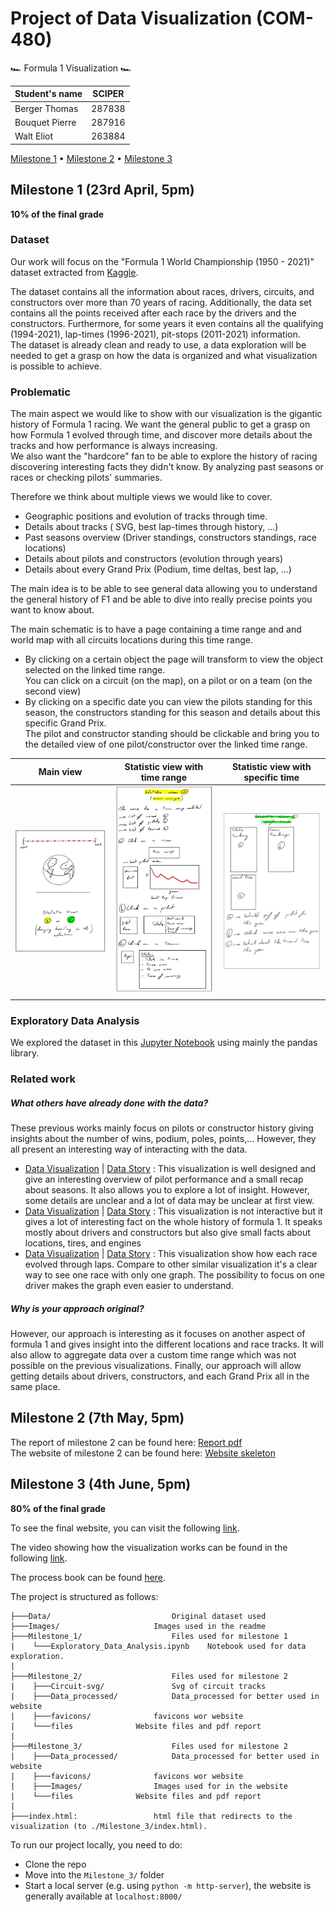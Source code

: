# Project of Data Visualization (COM-480)

🏎 Formula 1 Visualization 🏎️

| Student's name | SCIPER |
| -------------- | ------ |
| Berger Thomas | 287838 |
| Bouquet Pierre | 287916 |
| Walt Eliot | 263884 |

[Milestone 1](#milestone-1-23rd-april-5pm) • [Milestone 2](#milestone-2-7th-may-5pm) • [Milestone 3](#milestone-3-4th-june-5pm)

## Milestone 1 (23rd April, 5pm)

**10% of the final grade**

### Dataset

Our work will focus on the "Formula 1 World Championship (1950 - 2021)" dataset extracted from [Kaggle](https://www.kaggle.com/rohanrao/formula-1-world-championship-1950-2020).

The dataset contains all the information about races, drivers, circuits, and constructors over more than 70 years of racing. Additionally, the data set contains all the points received after each race by the drivers and the constructors. Furthermore, for some years it even contains all the qualifying (1994-2021), lap-times (1996-2021), pit-stops (2011-2021) information.<br>
The dataset is already clean and ready to use, a data exploration will be needed to get a grasp on how the data is organized and what visualization is possible to achieve.


### Problematic

The main aspect we would like to show with our visualization is the gigantic history of Formula 1 racing. We want the general public to get a grasp on how Formula 1 evolved through time, and discover more details about the tracks and how performance is always increasing.<br>
We also want the "hardcore" fan to be able to explore the history of racing discovering interesting facts they didn't know. By analyzing past seasons or races or checking pilots' summaries.

Therefore we think about multiple views we would like to cover.
 - Geographic positions and evolution of tracks through time.
 - Details about tracks ( SVG, best lap-times through history, ...)
 - Past seasons overview (Driver standings, constructors standings, race locations)
 - Details about pilots and constructors (evolution through years)
 - Details about every Grand Prix (Podium, time deltas, best lap, ...)

The main idea is to be able to see general data allowing you to understand the general history of F1 and be able to dive into really precise points you want to know about.

The main schematic is to have a page containing a time range and and world map with all circuits locations during this time range.<br>
 - By clicking on a certain object the page will transform to view the object selected on the linked time range. <br>You can click on a circuit (on the map), on a pilot or on a team (on the second view)<br>
 - By clicking on a specific date you can view the pilots standing for this season, the constructors standing for this season and details about this specific Grand Prix.<br>The pilot and constructor standing should be clickable and bring you to the detailed view of one pilot/constructor over the linked time range.<br>

<p align="center">

| Main view | Statistic view with time range | Statistic view with specific time |
| :---------------: | :--------------------------------------------------: | :------------------------------------------------------: |
| <img src="/Images/Main_view.jpeg" width="300" > | <img src="/Images/Stat_View_time_range.jpeg" width="300" > | <img src="/Images/Stat_View_specific_time.jpeg" width="300" > |

</p>

### Exploratory Data Analysis

We explored the dataset in this [Jupyter Notebook](/Milestone_1/Exploratory_Data_Analysis.ipynb) using mainly the pandas library.  

### Related work

##### What others have already done with the data?

These previous works mainly focus on pilots or constructor history giving insights about the number of wins, podium, poles, points,... However, they all present an interesting way of interacting with the data.
 - [Data Visualization](https://f1-goat.herokuapp.com/#!/dashboard) | [Data Story](https://jasonjpaul.squarespace.com/formula-1-data-vis) : This visualization is well designed and give an interesting overview of pilot performance and a small recap about seasons. It also allows you to explore a lot of insight. However, some details are unclear and a lot of data may be unclear at first view.
 - [Data Visualization](https://public.tableau.com/en-us/gallery/visual-history-formula-1) | [Data Story](https://public.tableau.com/en-us/s/blog/2019/07/behind-viz-james-smith-talks-illustrator-tableau-public-and-formula-1) : This visualization is not interactive but it gives a lot of interesting fact on the whole history of formula 1. It speaks mostly about drivers and constructors but also give small facts about locations, tires, and engines
 - [Data Visualization](https://davidor.github.io/formula1-lap-charts/#/) | [Data Story](https://github.com/davidor/formula1-lap-charts) : This visualization show how each race evolved through laps. Compare to other similar visualization it's a clear way to see one race with only one graph. The possibility to focus on one driver makes the graph even easier to understand.

##### Why is your approach original?
However, our approach is interesting as it focuses on another aspect of formula 1 and gives insight into the different locations and race tracks. It will also allow to aggregate data over a custom time range which was not possible on the previous visualizations. Finally, our approach will allow getting details about drivers, constructors, and each Grand Prix all in the same place.


## Milestone 2 (7th May, 5pm)

The report of milestone 2 can be found here: [Report pdf](/Milestone_2/Report_Milestone2.pdf)<br>
The website of milestone 2 can be found here:  [Website skeleton](https://com-480-data-visualization.github.io/data-visualization-project-2021-the-looney-tunes/Milestone_2/index.html)


## Milestone 3 (4th June, 5pm)

**80% of the final grade**

To see the final website, you can visit the following [link](https://com-480-data-visualization.github.io/data-visualization-project-2021-the-looney-tunes/Milestone_3/index.html).

The video showing how the visualization works can be found in the following [link](https://www.youtube.com/watch?v=dQw4w9WgXcQ).

The process book can be found [here](/Milestone_3/ProcessBook.pdf).

The project is structured as follows:

```       
├───Data/             				Original dataset used
├───Images/      				Images used in the readme
├───Milestone_1/         			Files used for milestone 1
|    └───Exploratory_Data_Analysis.ipynb 	Notebook used for data exploration.       
|
├───Milestone_2/         			Files used for milestone 2
|    ├───Circuit-svg/				Svg of circuit tracks
|    ├───Data_processed/			Data_processed for better used in website
|    ├───favicons/				favicons wor website
|    └───files				Website files and pdf report        
|
├───Milestone_3/         			Files used for milestone 2
|    ├───Data_processed/			Data_processed for better used in website
|    ├───favicons/				favicons wor website
|    ├───Images/				Images used for in the website
|    └───files				Website files and pdf report        
|
├───index.html: 				html file that redirects to the visualization (to ./Milestone_3/index.html).
```

To run our project locally, you need to do:

- Clone the repo
- Move into the `Milestone_3/` folder
- Start a local server (e.g. using ```python -m http-server```), the website is generally available at ```localhost:8000/```
